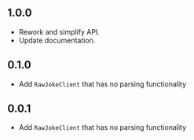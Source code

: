 ## 1.0.0

- Rework and simplify API.
- Update documentation.

## 0.1.0

- Add `RawJokeClient` that has no parsing functionality 

## 0.0.1

- Add `RawJokeClient` that has no parsing functionality 
